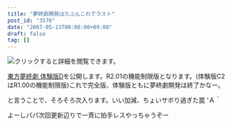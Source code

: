 ```yaml
---
title: "夢終劇開発はたぶんこれでラスト"
post_id: "3576"
date: "2007-05-13T00:00:00+09:00"
draft: false
tag: []
---
```



![クリックすると詳細を閲覧できます。](https://danmaq.com/!/thC/thC_SS14.jpg)

[東方夢終劇 体験版D](/!/thC/)を公開します。R2.01の機能制限版となります。(体験版C2はR1.00の機能制限版)これで完全版、体験版ともに夢終劇開発は終了かなー。

と言うことで、そろそろ次入ります。いい加減、ちょいサボり過ぎた罠 'Ａ｀

よーしパパ次回更新辺りで一斉に拍手レスやっちゃうぞー
